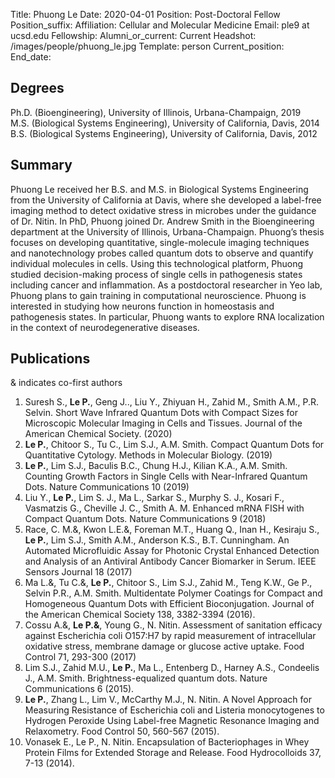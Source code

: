Title: Phuong Le
Date: 2020-04-01
Position: Post-Doctoral Fellow
Position_suffix:
Affiliation: Cellular and Molecular Medicine
Email: ple9 at ucsd.edu
Fellowship: 
Alumni_or_current: Current
Headshot: /images/people/phuong_le.jpg
Template: person
Current_position: 
End_date:
<!-- Status: draft -->

## Degrees

Ph.D. (Bioengineering), University of Illinois, Urbana-Champaign, 2019</br>
M.S. (Biological Systems Engineering), University of California, Davis, 2014</br>
B.S. (Biological Systems Engineering), University of California, Davis, 2012</br>
 


## Summary

Phuong Le received her B.S. and M.S. in Biological Systems Engineering from the University of California at Davis, where she developed a label-free imaging method to detect oxidative stress in microbes under the guidance of Dr. Nitin. In PhD, Phuong joined Dr. Andrew Smith in the Bioengineering department at the University of Illinois, Urbana-Champaign. Phuong’s thesis focuses on developing quantitative, single-molecule imaging techniques and nanotechnology probes called quantum dots to observe and quantify individual molecules in cells. Using this technological platform, Phuong studied decision-making process of single cells in pathogenesis states including cancer and inflammation. As a postdoctoral researcher in Yeo lab, Phuong plans to gain training in computational neuroscience. Phuong is interested in studying how neurons function in homeostasis and pathogenesis states. In particular, Phuong wants to explore RNA localization in the context of neurodegenerative diseases. 


## Publications
& indicates co-first authors

1.	Suresh S., **Le P.**, Geng J.., Liu Y., Zhiyuan H., Zahid M., Smith A.M., P.R. Selvin. Short Wave Infrared Quantum Dots with Compact Sizes for Microscopic Molecular Imaging in Cells and Tissues. Journal of the American Chemical Society. (2020)
2.	**Le P.**, Chitoor S., Tu C., Lim S.J., A.M. Smith. Compact Quantum Dots for Quantitative Cytology. Methods in Molecular Biology. (2019)
3.	**Le P.**, Lim S.J., Baculis B.C., Chung H.J., Kilian K.A., A.M. Smith. Counting Growth Factors in Single Cells with Near-Infrared Quantum Dots. Nature Communications 10 (2019)
4.	Liu Y., **Le P.**, Lim S. J., Ma L., Sarkar S., Murphy S. J., Kosari F., Vasmatzis G., Cheville J. C., Smith A. M. Enhanced mRNA FISH with Compact Quantum Dots. Nature Communications 9 (2018)
5.	Race, C. M.&, Kwon L.E.&, Foreman M.T., Huang Q., Inan H., Kesiraju S., **Le P.**, Lim S.J., Smith A.M., Anderson K.S., B.T. Cunningham. An Automated Microfluidic Assay for Photonic Crystal Enhanced Detection and Analysis of an Antiviral Antibody Cancer Biomarker in Serum. IEEE Sensors Journal 18 (2017)
6.	Ma L.&, Tu C.&, **Le P.**, Chitoor S., Lim S.J., Zahid M., Teng K.W., Ge P., Selvin P.R., A.M. Smith. Multidentate Polymer Coatings for Compact and Homogeneous Quantum Dots with Efficient Bioconjugation. Journal of the American Chemical Society 138, 3382-3394 (2016).
7.	Cossu A.&, **Le P.&**, Young G., N. Nitin. Assessment of sanitation efficacy against Escherichia coli O157:H7 by rapid measurement of intracellular oxidative stress, membrane damage or glucose active uptake. Food Control 71, 293-300 (2017)
8.	Lim S.J., Zahid M.U., **Le P.**, Ma L., Entenberg D., Harney A.S., Condeelis J., A.M. Smith. Brightness-equalized quantum dots. Nature Communications 6 (2015).
9.	**Le P.**, Zhang L., Lim V., McCarthy M.J., N. Nitin. A Novel Approach for Measuring Resistance of Escherichia coli and Listeria monocytogenes to Hydrogen Peroxide Using Label-free Magnetic Resonance Imaging and Relaxometry. Food Control 50, 560-567 (2015).
10.	Vonasek E., Le P., N. Nitin. Encapsulation of Bacteriophages in Whey Protein Films for Extended Storage and Release. Food Hydrocolloids 37, 7-13 (2014).

